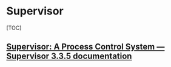 # Supervisor

[TOC]

## [Supervisor: A Process Control System — Supervisor 3.3.5 documentation](http://supervisord.org/)